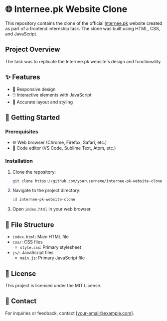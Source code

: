 # 🌐 Internee.pk Website Clone

This repository contains the clone of the official [Internee.pk](https://www.internee.pk/) website created as part of a frontend internship task. The clone was built using HTML, CSS, and JavaScript.

## Project Overview

The task was to replicate the Internee.pk website's design and functionality.

## ✨ Features

- 📱 Responsive design
- 🖱️ Interactive elements with JavaScript
- 🎨 Accurate layout and styling

## 🚀 Getting Started

### Prerequisites

- 🌐 Web browser (Chrome, Firefox, Safari, etc.)
- 📝 Code editor (VS Code, Sublime Text, Atom, etc.)

### Installation

1. Clone the repository:
    ```sh
    git clone https://github.com/yourusername/internee-pk-website-clone.git
    ```
2. Navigate to the project directory:
    ```sh
    cd internee-pk-website-clone
    ```
3. Open `index.html` in your web browser.

## 📂 File Structure

- `index.html`: Main HTML file
- `css/`: CSS files
    - `style.css`: Primary stylesheet
- `js/`: JavaScript files
    - `main.js`: Primary JavaScript file

## 📜 License

This project is licensed under the MIT License.

## 📧 Contact

For inquiries or feedback, contact [your-email@example.com].
